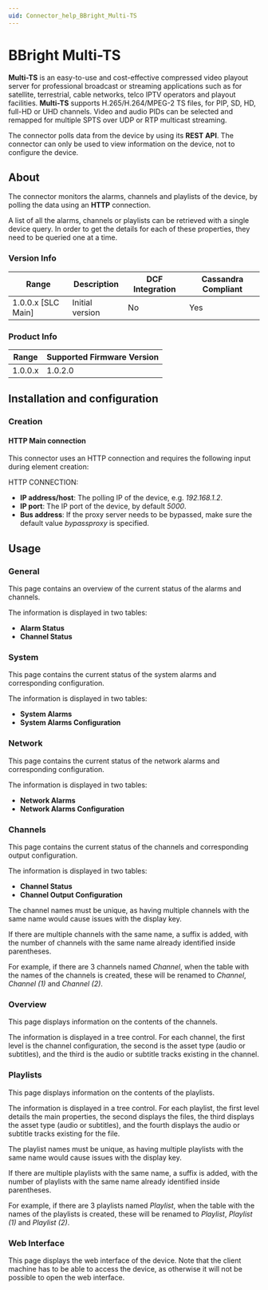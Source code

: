 ```yaml
---
uid: Connector_help_BBright_Multi-TS
---
```


# BBright Multi-TS

**Multi-TS** is an easy-to-use and cost-effective compressed video playout server for professional broadcast or streaming applications such as for satellite, terrestrial, cable networks, telco IPTV operators and playout facilities. **Multi-TS** supports H.265/H.264/MPEG-2 TS files, for PIP, SD, HD, full-HD or UHD channels. Video and audio PIDs can be selected and remapped for multiple SPTS over UDP or RTP multicast streaming.

The connector polls data from the device by using its **REST API**. The connector can only be used to view information on the device, not to configure the device.

## About

The connector monitors the alarms, channels and playlists of the device, by polling the data using an **HTTP** connection.

A list of all the alarms, channels or playlists can be retrieved with a single device query. In order to get the details for each of these properties, they need to be queried one at a time.

### Version Info

| Range | Description | DCF Integration | Cassandra Compliant |
|----------------------|-----------------|---------------------|-------------------------|
| 1.0.0.x \[SLC Main\] | Initial version | No                  | Yes                     |

### Product Info

| Range | Supported Firmware Version |
|------------------|-----------------------------|
| 1.0.0.x          | 1.0.2.0                     |

## Installation and configuration

### Creation

#### HTTP Main connection

This connector uses an HTTP connection and requires the following input during element creation:

HTTP CONNECTION:

- **IP address/host**: The polling IP of the device, e.g. *192.168.1.2*.
- **IP port**: The IP port of the device, by default *5000*.
- **Bus address**: If the proxy server needs to be bypassed, make sure the default value *bypassproxy* is specified.

## Usage

### General

This page contains an overview of the current status of the alarms and channels.

The information is displayed in two tables:

- **Alarm Status**
- **Channel Status**

### System

This page contains the current status of the system alarms and corresponding configuration.

The information is displayed in two tables:

- **System Alarms**
- **System Alarms Configuration**

### Network

This page contains the current status of the network alarms and corresponding configuration.

The information is displayed in two tables:

- **Network Alarms**
- **Network Alarms Configuration**

### Channels

This page contains the current status of the channels and corresponding output configuration.

The information is displayed in two tables:

- **Channel Status**
- **Channel Output Configuration**

The channel names must be unique, as having multiple channels with the same name would cause issues with the display key.

If there are multiple channels with the same name, a suffix is added, with the number of channels with the same name already identified inside parentheses.

For example, if there are 3 channels named *Channel*, when the table with the names of the channels is created, these will be renamed to *Channel*, *Channel (1)* and *Channel (2)*.

### Overview

This page displays information on the contents of the channels.

The information is displayed in a tree control. For each channel, the first level is the channel configuration, the second is the asset type (audio or subtitles), and the third is the audio or subtitle tracks existing in the channel.

### Playlists

This page displays information on the contents of the playlists.

The information is displayed in a tree control. For each playlist, the first level details the main properties, the second displays the files, the third displays the asset type (audio or subtitles), and the fourth displays the audio or subtitle tracks existing for the file.

The playlist names must be unique, as having multiple playlists with the same name would cause issues with the display key.

If there are multiple playlists with the same name, a suffix is added, with the number of playlists with the same name already identified inside parentheses.

For example, if there are 3 playlists named *Playlist*, when the table with the names of the playlists is created, these will be renamed to *Playlist*, *Playlist (1)* and *Playlist (2)*.

### Web Interface

This page displays the web interface of the device. Note that the client machine has to be able to access the device, as otherwise it will not be possible to open the web interface.
